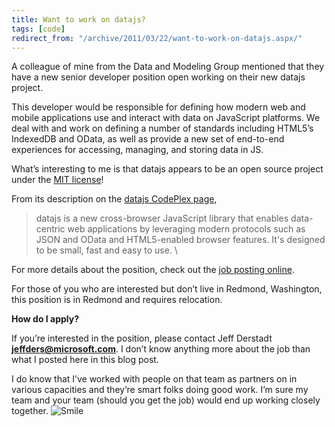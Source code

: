 ```yaml
---
title: Want to work on datajs?
tags: [code]
redirect_from: "/archive/2011/03/22/want-to-work-on-datajs.aspx/"
---
```


A colleague of mine from the Data and Modeling Group mentioned that they
have a new senior developer position open working on their new datajs
project.

This developer would be responsible for defining how modern web and
mobile applications use and interact with data on JavaScript platforms.
We deal with and work on defining a number of standards including
HTML5’s IndexedDB and OData, as well as provide a new set of end-to-end
experiences for accessing, managing, and storing data in JS.

What’s interesting to me is that datajs appears to be an open source
project under the [MIT license](http://datajs.codeplex.com/license)!

From its description on the [datajs CodePlex
page](http://datajs.codeplex.com/ "datajs on CodePlex"),

> datajs is a new cross-browser JavaScript library that enables
> data-centric web applications by leveraging modern protocols such as
> JSON and OData and HTML5-enabled browser features. It's designed to be
> small, fast and easy to use. \

For more details about the position, check out the [job posting
online](https://careers.microsoft.com/JobDetails.aspx?ss=&pg=0&so=&rw=1&jid=38274&jlang=EN "datajs job posting").

For those of you who are interested but don’t live in Redmond,
Washington, this position is in Redmond and requires relocation.

**How do I apply?**

If you’re interested in the position, please contact Jeff Derstadt
[**jeffders@microsoft.com**](mailto:jeffders@microsoft.com). I don’t
know anything more about the job than what I posted here in this blog
post.

I do know that I’ve worked with people on that team as partners on in
various capacities and they’re smart folks doing good work. I’m sure my
team and your team (should you get the job) would end up working closely
together.
![Smile](https://haacked.com/assets/images/haacked_com/WindowsLiveWriter/Want-to-work-on-datajs_12BBE/wlEmoticon-smile_2.png)

